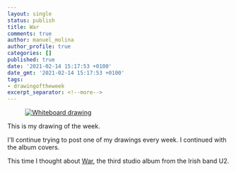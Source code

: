 ```yaml
---
layout: single
status: publish
title: War
comments: true
author: manuel_molina
author_profile: true
categories: []
published: true
date: '2021-02-14 15:17:53 +0100'
date_gmt: '2021-02-14 15:17:53 +0100'
tags:
- drawingoftheweek
excerpt_separator: <!--more-->
---
```

<figure style="width: 512px">
  <a href="{{ site.url }}{{ site.baseurl }}/assets/images/2021-02-14-war/IMG_20210214_155345-1024x768.jpg"><img src="{{ site.url }}{{ site.baseurl }}/assets/images/2021-02-14-war/IMG_20210214_155345-1024x768.jpg" alt="Whiteboard drawing"></a>
</figure>

This is my drawing of the week.
<!--more-->
I'll continue trying to post one of my drawings every week. I continued with the album covers.

This time I thought about [War](https://en.wikipedia.org/wiki/War_(U2_album)), the third studio album from the Irish band U2.
